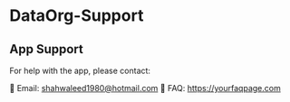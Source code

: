# DataOrg-Support
## App Support

For help with the app, please contact:

📧 Email: shahwaleed1980@hotmail.com 
📄 FAQ: https://yourfaqpage.com
